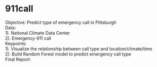 # 911call
Objective: Predict type of emergency call in Pittsburgh  
Data:   
  1). National Climate Data Center   
  2). Emergency-911 call  
Keypoints:   
  1). Visualize the relationship between call type and location/climate/time   
  2). Build Random Forest model to predict emergency call type  
Final Report:
  
